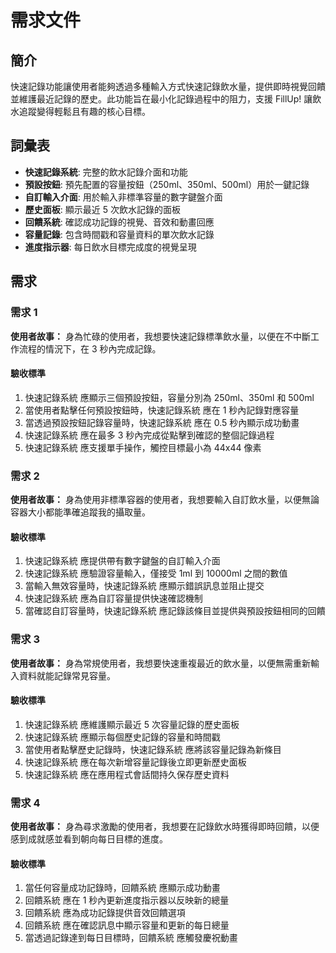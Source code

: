 # 需求文件

## 簡介

快速記錄功能讓使用者能夠透過多種輸入方式快速記錄飲水量，提供即時視覺回饋並維護最近記錄的歷史。此功能旨在最小化記錄過程中的阻力，支援 FillUp! 讓飲水追蹤變得輕鬆且有趣的核心目標。

## 詞彙表

- **快速記錄系統**: 完整的飲水記錄介面和功能
- **預設按鈕**: 預先配置的容量按鈕（250ml、350ml、500ml）用於一鍵記錄
- **自訂輸入介面**: 用於輸入非標準容量的數字鍵盤介面
- **歷史面板**: 顯示最近 5 次飲水記錄的面板
- **回饋系統**: 確認成功記錄的視覺、音效和動畫回應
- **容量記錄**: 包含時間戳和容量資料的單次飲水記錄
- **進度指示器**: 每日飲水目標完成度的視覺呈現

## 需求

### 需求 1

**使用者故事：** 身為忙碌的使用者，我想要快速記錄標準飲水量，以便在不中斷工作流程的情況下，在 3 秒內完成記錄。

#### 驗收標準

1. 快速記錄系統 應顯示三個預設按鈕，容量分別為 250ml、350ml 和 500ml
2. 當使用者點擊任何預設按鈕時，快速記錄系統 應在 1 秒內記錄對應容量
3. 當透過預設按鈕記錄容量時，快速記錄系統 應在 0.5 秒內顯示成功動畫
4. 快速記錄系統 應在最多 3 秒內完成從點擊到確認的整個記錄過程
5. 快速記錄系統 應支援單手操作，觸控目標最小為 44x44 像素

### 需求 2

**使用者故事：** 身為使用非標準容器的使用者，我想要輸入自訂飲水量，以便無論容器大小都能準確追蹤我的攝取量。

#### 驗收標準

1. 快速記錄系統 應提供帶有數字鍵盤的自訂輸入介面
2. 快速記錄系統 應驗證容量輸入，僅接受 1ml 到 10000ml 之間的數值
3. 當輸入無效容量時，快速記錄系統 應顯示錯誤訊息並阻止提交
4. 快速記錄系統 應為自訂容量提供快速確認機制
5. 當確認自訂容量時，快速記錄系統 應記錄該條目並提供與預設按鈕相同的回饋

### 需求 3

**使用者故事：** 身為常規使用者，我想要快速重複最近的飲水量，以便無需重新輸入資料就能記錄常見容量。

#### 驗收標準

1. 快速記錄系統 應維護顯示最近 5 次容量記錄的歷史面板
2. 快速記錄系統 應顯示每個歷史記錄的容量和時間戳
3. 當使用者點擊歷史記錄時，快速記錄系統 應將該容量記錄為新條目
4. 快速記錄系統 應在每次新增容量記錄後立即更新歷史面板
5. 快速記錄系統 應在應用程式會話間持久保存歷史資料

### 需求 4

**使用者故事：** 身為尋求激勵的使用者，我想要在記錄飲水時獲得即時回饋，以便感到成就感並看到朝向每日目標的進度。

#### 驗收標準

1. 當任何容量成功記錄時，回饋系統 應顯示成功動畫
2. 回饋系統 應在 1 秒內更新進度指示器以反映新的總量
3. 回饋系統 應為成功記錄提供音效回饋選項
4. 回饋系統 應在確認訊息中顯示容量和更新的每日總量
5. 當透過記錄達到每日目標時，回饋系統 應觸發慶祝動畫